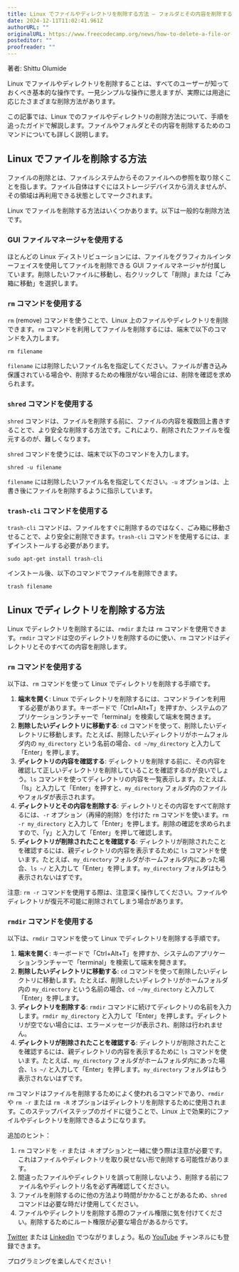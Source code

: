 ```yaml
--- 
title: Linux でファイルやディレクトリを削除する方法 – フォルダとその内容を削除するコマンド 
date: 2024-12-11T11:02:41.961Z 
authorURL: "" 
originalURL: https://www.freecodecamp.org/news/how-to-delete-a-file-or-directory-in-linux/ 
posteditor: "" 
proofreader: "" 
--- 
```

 
著者: Shittu Olumide 
 
<!-- more --> 
 
Linux でファイルやディレクトリを削除することは、すべてのユーザーが知っておくべき基本的な操作です。一見シンプルな操作に思えますが、実際には用途に応じたさまざまな削除方法があります。 
 
この記事では、Linux でのファイルやディレクトリの削除方法について、手順を追ったガイドで解説します。ファイルやフォルダとその内容を削除するためのコマンドについても詳しく説明します。 
 
## Linux でファイルを削除する方法 
 
ファイルの削除とは、ファイルシステムからそのファイルへの参照を取り除くことを指します。ファイル自体はすぐにはストレージデバイスから消えませんが、その領域は再利用できる状態としてマークされます。 
 
Linux でファイルを削除する方法はいくつかあります。以下は一般的な削除方法です。 
 
### GUI ファイルマネージャを使用する 
 
ほとんどの Linux ディストリビューションには、ファイルをグラフィカルインターフェイスを使用してファイルを削除できる GUI ファイルマネージャが付属しています。削除したいファイルに移動し、右クリックして「削除」または「ごみ箱に移動」を選択します。 
 
### `rm` コマンドを使用する 
 
`rm` (remove) コマンドを使うことで、Linux 上のファイルやディレクトリを削除できます。`rm` コマンドを利用してファイルを削除するには、端末で以下のコマンドを入力します。 
 
``` 
rm filename 
``` 

`filename` には削除したいファイル名を指定してください。ファイルが書き込み保護されている場合や、削除するための権限がない場合には、削除を確認を求められます。 

### `shred` コマンドを使用する 
 
`shred` コマンドは、ファイルを削除する前に、ファイルの内容を複数回上書きすることで、より安全な削除する方法です。これにより、削除されたファイルを復元するのが、難しくなります。 
 
`shred` コマンドを使うには、端末で以下のコマンドを入力します。 
 
``` 
shred -u filename 
``` 
 
`filename` には削除したいファイル名を指定してください。`-u` オプションは、上書き後にファイルを削除するように指示しています。 
 
### `trash-cli` コマンドを使用する 
 
`trash-cli` コマンドは、ファイルをすぐに削除するのではなく、ごみ箱に移動させることで、より安全に削除できます。`trash-cli` コマンドを使用するには、まずインストールする必要があります。 
 
``` 
sudo apt-get install trash-cli 
``` 
 
インストール後、以下のコマンドでファイルを削除できます。 
 
``` 
trash filename 
``` 
 
## Linux でディレクトリを削除する方法 
 
Linux でディレクトリを削除するには、`rmdir` または `rm` コマンドを使用できます。`rmdir` コマンドは空のディレクトリを削除するのに使い、`rm` コマンドはディレクトリとそのすべての内容を削除します。 
 
### `rm` コマンドを使用する 
 
以下は、`rm` コマンドを使って Linux でディレクトリを削除する手順です。 
 
1. **端末を開く**: Linux でディレクトリを削除するには、コマンドラインを利用する必要があります。キーボードで「Ctrl+Alt+T」を押すか、システムのアプリケーションランチャーで「terminal」を検索して端末を開きます。 
2. **削除したいディレクトリに移動する**: `cd` コマンドを使って、削除したいディレクトリに移動します。たとえば、削除したいディレクトリがホームフォルダ内の `my_directory` という名前の場合、`cd ~/my_directory` と入力して「Enter」を押します。 
3. **ディレクトリの内容を確認する**: ディレクトリを削除する前に、その内容を確認して正しいディレクトリを削除していることを確認するのが良いでしょう。`ls` コマンドを使ってディレクトリの内容を一覧表示します。たとえば、「ls」と入力して「Enter」を押すと、`my_directory` フォルダ内のファイルやフォルダが表示されます。 
4. **ディレクトリとその内容を削除する**: ディレクトリとその内容をすべて削除するには、`-r` オプション（再帰的削除）を付けた `rm` コマンドを使います。`rm -r my_directory` と入力して「Enter」を押します。削除の確認を求められますので、「y」と入力して「Enter」を押して確認します。 
5. **ディレクトリが削除されたことを確認する**: ディレクトリが削除されたことを確認するには、親ディレクトリの内容を表示するために `ls` コマンドを使います。たとえば、`my_directory` フォルダがホームフォルダ内にあった場合、`ls ~/` と入力して「Enter」を押します。`my_directory` フォルダはもう表示されないはずです。 
 
注意: `rm -r` コマンドを使用する際は、注意深く操作してください。ファイルやディレクトリが復元不可能に削除されてしまう場合があります。 
 
### `rmdir` コマンドを使用する 
 
以下は、`rmdir` コマンドを使って Linux でディレクトリを削除する手順です。 
 
1. **端末を開く**: キーボードで「Ctrl+Alt+T」を押すか、システムのアプリケーションランチャーで「terminal」を検索して端末を開きます。 
2. **削除したいディレクトリに移動する**: `cd` コマンドを使って削除したいディレクトリに移動します。たとえば、削除したいディレクトリがホームフォルダ内の `my_directory` という名前の場合、`cd ~/my_directory` と入力して「Enter」を押します。 
3. **ディレクトリを削除する**: `rmdir` コマンドに続けてディレクトリの名前を入力します。`rmdir my_directory` と入力して「Enter」を押します。ディレクトリが空でない場合には、エラーメッセージが表示され、削除は行われません。 
4. **ディレクトリが削除されたことを確認する**: ディレクトリが削除されたことを確認するには、親ディレクトリの内容を表示するために `ls` コマンドを使います。たとえば、`my_directory` フォルダがホームフォルダ内にあった場合、`ls ~/` と入力して「Enter」を押します。`my_directory` フォルダはもう表示されないはずです。 
 
`rm` コマンドはファイルを削除するためによく使われるコマンドであり、`rmdir` や `rm -r` または `rm -R` オプションはディレクトリを削除するために使用されます。このステップバイステップのガイドに従うことで、Linux 上で効果的にファイルやディレクトリを削除できるようになります。 
 
追加のヒント： 
 
1. `rm` コマンドを `-r` または `-R` オプションと一緒に使う際は注意が必要です。これはファイルやディレクトリを取り戻せない形で削除する可能性があります。 
2. 間違ったファイルやディレクトリを誤って削除しないよう、削除する前にファイル名やディレクトリ名を必ず再確認してください。 
3. ファイルを削除するのに他の方法より時間がかかることがあるため、`shred` コマンドは必要な時だけ使用してください。 
4. ファイルやディレクトリを削除する際のファイル権限に気を付けてください。削除するためにルート権限が必要な場合があるからです。 
 
[Twitter][1] または [LinkedIn][2] でつながりましょう。私の [YouTube][3] チャンネルにも登録できます。 
 
プログラミングを楽しんでください！ 
 
[1]: https://www.twitter.com/Shittu_Olumide_ 
[2]: https://www.linkedin.com/in/olumide-shittu 
[3]: https://www.youtube.com/channel/UCNhFxpk6hGt5uMCKXq0Jl8A 
 
 